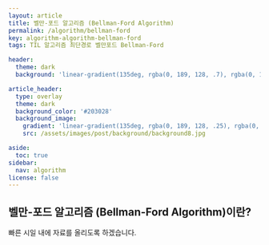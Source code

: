 ```yaml
---
layout: article
title: 벨만-포드 알고리즘 (Bellman-Ford Algorithm)
permalink: /algorithm/bellman-ford
key: algorithm-algorithm-bellman-ford
tags: TIL 알고리즘 최단경로 벨만포드 Bellman-Ford

header:
  theme: dark
  background: 'linear-gradient(135deg, rgba(0, 189, 128, .7), rgba(0, 128, 255, .8))'

article_header:
  type: overlay
  theme: dark
  background_color: '#203028'
  background_image:
    gradient: 'linear-gradient(135deg, rgba(0, 189, 128, .25), rgba(0, 128, 255, .3))'
    src: /assets/images/post/background/background8.jpg

aside:
  toc: true
sidebar:
  nav: algorithm
license: false
---
```


## 벨만-포드 알고리즘 (Bellman-Ford Algorithm)이란?
<!--more-->

빠른 시일 내에 자료를 올리도록 하겠습니다.